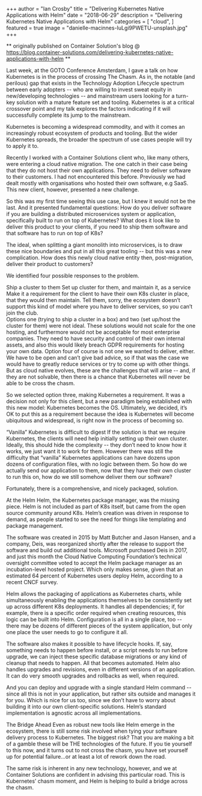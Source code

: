 +++
author = "Ian Crosby"
title = "Delivering Kubernetes Native Applications with Helm"
date = "2018-06-29"
description = "Delivering Kubernetes Native Applications with Helm"
categories = [
    "cloud",
]
featured = true
image = "danielle-macinnes-IuLgi9PWETU-unsplash.jpg"
+++

** originally published on Container Solution's blog @ https://blog.container-solutions.com/delivering-kubernetes-native-applications-with-helm **

Last week, at the GOTO Conference Amsterdam, I gave a talk on how Kubernetes is in the process of crossing The Chasm. As in, the notable (and perilous) gap that exists in the Technology Adoption Lifecycle spectrum between early adopters -- who are willing to invest sweat equity in new/developing technologies -- and mainstream users looking for a turn-key solution with a mature feature set and tooling. Kubernetes is at a critical crossover point and my talk explores the factors indicating if it will successfully complete its jump to the mainstream.

Kubernetes is becoming a widespread commodity, and with it comes an increasingly robust ecosystem of products and tooling. But the wider Kubernetes spreads, the broader the spectrum of use cases people will try to apply it to.

Recently I worked with a Container Solutions client who, like many others, were entering a cloud native migration. The one catch in their case being that they do not host their own applications. They need to deliver software to their customers. I had not encountered this before. Previously we had dealt mostly with organisations who hosted their own software, e.g SaaS. This new client, however, presented a new challenge.

So this was my first time seeing this use case, but I knew it would not be the last. And it presented fundamental questions: How do you deliver software if you are building a distributed microservices system or application, specifically built to run on top of Kubernetes?  What does it look like to deliver this product to your clients, if you need to ship them software and that software has to run on top of K8s?

The ideal, when splitting a giant monolith into microservices, is to draw these nice boundaries and put in all this great tooling -- but this was a new complication. How does this newly cloud native entity then, post-migration,  deliver their product to customers?

We identified four possible responses to the problem.

Ship a cluster to them
Set up cluster for them, and maintain it, as a service
Make it a requirement for the client to have their own K8s cluster in place, that they would then maintain.
Tell them, sorry, the ecosystem doesn’t support this kind of model where you have to deliver services, so you can’t join the club.  
Options one (trying to ship a cluster in a box) and two (set up/host the cluster for them) were not ideal. These solutions would not scale for the one hosting, and furthermore would not be acceptable for most enterprise companies. They need to have security and control of their own internal assets, and also this would likely breach GDPR requirements for hosting your own data. Option four of course is not one we wanted to deliver, either. We have to be open and can’t give bad advice, so if that was the case we would have to greatly reduce services or try to come up with other things. But as cloud native evolves, these are the challenges that will arise -- and, if they are not solvable, then there is a chance that Kubernetes will never be able to be cross the chasm.

So we selected option three, making Kubernetes a requirement. It was a decision not only for this client, but a new paradigm being established with this new model: Kubernetes becomes the OS. Ultimately, we decided, it’s OK to put this as a requirement because the idea is Kubernetes will become ubiquitous and widespread, is right now in the process of becoming so.

“Vanilla” Kubernetes is difficult to digest
If the solution is that we require Kubernetes,  the clients will need help initially setting up their own cluster. Ideally, this should hide the complexity -- they don’t need to know how it works, we just want it to work for them. However there was still the difficulty that “vanilla” Kubernetes applications can have dozens upon dozens of configuration files, with no logic between them. So how do we actually send our application to them, now that they have their own cluster to run this on, how do we still somehow deliver them our software?

Fortunately, there is a comprehensive, and nicely packaged, solution.

At the Helm
Helm, the Kubernetes package manager, was the missing piece. Helm is not included as part of K8s itself, but came from the open source community around K8s. Helm’s creation was driven in response to demand, as people started to see the need for things like templating and  package management.

The software was created in 2015 by Matt Butcher and  Jason Hansen, and a company, Deis, was reorganized shortly after the release to support the software and build out additional tools. Microsoft purchased Deis in 2017, and just this month the Cloud Native Computing Foundation’s technical oversight committee voted to accept the Helm package manager as an incubation-level hosted project.  Which only makes sense, given that an estimated 64 percent of Kubernetes users deploy Helm, according to a recent CNCF survey.

Helm allows the packaging of applications as Kubernetes charts, while simultaneously enabling the applications themselves to be consistently set up across different K8s deployments. It handles all dependencies; if, for example, there is a specific order required when creating resources, this logic can be built into Helm. Configuration is all in a single place, too -- there may be dozens of different pieces of the system application, but only one place the user needs to go to configure it all.

The software also makes it possible to have lifecycle hooks. If, say, something needs to happen before install, or a script needs to run before upgrade, we can inject these specific database migrations or any kind of cleanup that needs to happen. All that becomes automated. Helm also handles upgrades and revisions, even in different versions of an application. It can do very smooth upgrades and rollbacks as well, when required.

And you can deploy and upgrade with a single standard Helm command -- since all this is not in your application, but rather sits outside and manages it for you. Which is nice for us too, since we don’t have to worry about building it into our own client-specific solutions. Helm’s standard implementation is agnostic across all implementations.

The Bridge Ahead
Even as robust new tools like Helm emerge in the ecosystem, there is still some risk involved when tying your software delivery process to Kubernetes. The biggest risk? That you are making a bit of a gamble these will be THE technologies of the future. If you tie yourself to this now, and it turns out to not cross the chasm, you have set yourself up for potential failure...or at least a lot of rework down the road.  

The same risk is inherent in any new technology, however, and we at Container Solutions are confident in advising this particular road. This is Kubernetes’ chasm moment, and Helm is helping to build a bridge across the chasm.